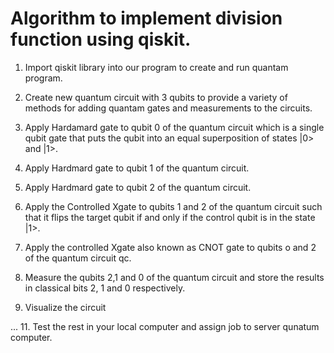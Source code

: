 # Algorithm to implement division function using qiskit.
1. Import qiskit library into our program to create and run quantam program.
 
3. Create new quantum circuit with 3 qubits to provide a variety of methods for adding quantam gates and measurements to the circuits.

4. Apply Hardamard gate to qubit 0 of the quantum circuit which is a single qubit gate that puts the qubit into an equal superposition of states |0> 
and |1>.

5. Apply Hardmard gate to qubit 1 of the quantum circuit.

6. Apply Hardmard gate to qubit 2 of the quantum circuit.

7. Apply the Controlled Xgate to qubits 1 and 2 of the quantum circuit such that it flips the target qubit if and only if the control qubit is in the state |1>.

8. Apply the controlled Xgate also known as CNOT gate to qubits o and 2 of the quantum circuit qc.

9. Measure the qubits 2,1 and 0 of the quantum circuit and store the results in classical bits 2, 1 and 0 respectively.

10. Visualize the circuit

...
11. Test the rest in your local computer and assign job to server qunatum computer.

